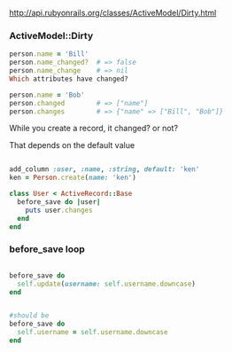 
http://api.rubyonrails.org/classes/ActiveModel/Dirty.html


### ActiveModel::Dirty



```ruby
person.name = 'Bill'
person.name_changed?  # => false
person.name_change    # => nil
Which attributes have changed?

person.name = 'Bob'
person.changed        # => ["name"]
person.changes        # => {"name" => ["Bill", "Bob"]}
```

While you create a record, it changed? or not?

That depends on the default value

```ruby

add_column :user, :name, :string, default: 'ken'
ken = Person.create(name: 'ken')

class User < ActiveRecord::Base
  before_save do |user|
    puts user.changes
  end
end

```


### before_save loop


```ruby

before_save do
  self.update(username: self.username.downcase)
end


#should be 
before_save do
  self.username = self.username.downcase
end


```
